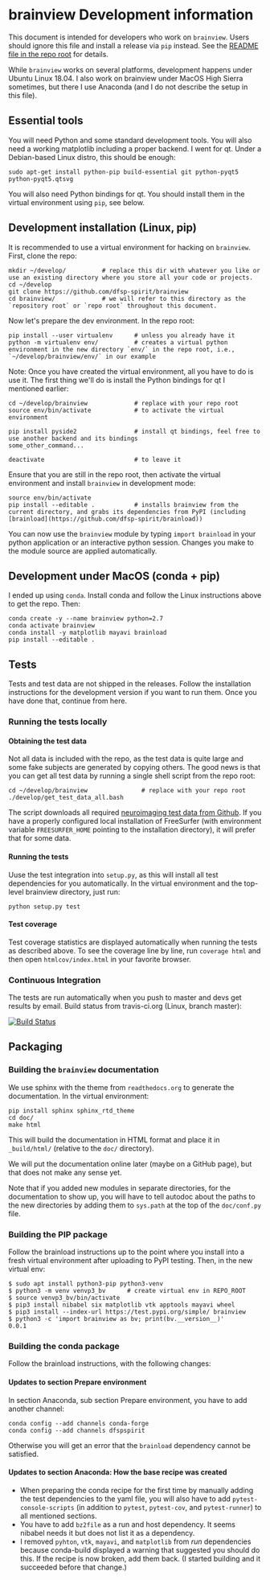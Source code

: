 # brainview Development information

This document is intended for developers who work on `brainview`. Users should ignore this file and install a release via `pip` instead. See the [README file in the repo root](../README.md) for details.

While `brainview` works on several platforms, development happens under Ubuntu Linux 18.04. I also work on brainview under MacOS High Sierra sometimes, but there I use Anaconda (and I do not describe the setup in this file).

## Essential tools

You will need Python and some standard development tools. You will also need a working matplotlib including a proper backend. I went for qt. Under a Debian-based Linux distro, this should be enough:

```console
sudo apt-get install python-pip build-essential git python-pyqt5 python-pyqt5.qtsvg
```

You will also need Python bindings for qt. You should install them in the virtual environment using `pip`, see below.


## Development installation (Linux, pip)

It is recommended to use a virtual environment for hacking on `brainview`. First, clone the repo:

```console
mkdir ~/develop/          # replace this dir with whatever you like or use an existing directory where you store all your code or projects.
cd ~/develop
git clone https://github.com/dfsp-spirit/brainview
cd brainview/             # we will refer to this directory as the `repository root` or `repo root` throughout this document.
```

Now let's prepare the dev environment. In the repo root:

```console
pip install --user virtualenv      # unless you already have it
python -m virtualenv env/          # creates a virtual python environment in the new directory `env/` in the repo root, i.e., `~/develop/brainview/env/` in our example
```


Note: Once you have created the virtual environment, all you have to do is use it. The first thing we'll do is install the Python bindings for qt I mentioned earlier:
```console
cd ~/develop/brainview             # replace with your repo root
source env/bin/activate            # to activate the virtual environment

pip install pyside2                # install qt bindings, feel free to use another backend and its bindings
some_other_command...              

deactivate                         # to leave it
```

Ensure that you are still in the repo root, then activate the virtual environment and install `brainview` in development mode:

```console
source env/bin/activate
pip install --editable .           # installs brainview from the current directory, and grabs its dependencies from PyPI (including [brainload](https://github.com/dfsp-spirit/brainload))
```

You can now use the `brainview` module by typing `import brainload` in your python application or an interactive python session. Changes you make to the module source are applied automatically.

## Development under MacOS (conda + pip)

I ended up using `conda`. Install conda and follow the Linux instructions above to get the repo. Then:

```console
conda create -y --name brainview python=2.7
conda activate brainview
conda install -y matplotlib mayavi brainload
pip install --editable .
```

## Tests

Tests and test data are not shipped in the releases. Follow the installation instructions for the development version if you want to run them. Once you have done that, continue from here.

### Running the tests locally

#### Obtaining the test data

Not all data is included with the repo, as the test data is quite large and some fake subjects are generated by copying others. The good news is that you can get all test data by running a single shell script from the repo root:

```console
cd ~/develop/brainview               # replace with your repo root
./develop/get_test_data_all.bash
```

The script downloads all required [neuroimaging test data from Github](https://github.com/dfsp-spirit/neuroimaging_testdata). If you have a properly configured local installation of FreeSurfer (with environment variable `FREESURFER_HOME` pointing to the installation directory), it will prefer that for some data.

#### Running the tests

Uuse the test integration into `setup.py`, as this will install all test dependencies for you automatically. In the virtual environment and the top-level brainview directory, just run:

```console
python setup.py test
```

#### Test coverage

Test coverage statistics are displayed automatically when running the tests as described above. To see the coverage line by line, run `coverage html` and then open `htmlcov/index.html` in your favorite browser.


### Continuous Integration

The tests are run automatically when you push to master and devs get results by email. Build status from travis-ci.org (Linux, branch master):

[![Build Status](https://travis-ci.org/dfsp-spirit/brainview.svg?branch=master)](https://travis-ci.org/dfsp-spirit/brainview)


## Packaging


### Building the `brainview` documentation

We use sphinx with the theme from `readthedocs.org` to generate the documentation. In the virtual environment:

```console
pip install sphinx sphinx_rtd_theme
cd doc/
make html
```

This will build the documentation in HTML format and place it in `_build/html/` (relative to the `doc/` directory).

We will put the documentation online later (maybe on a GitHub page), but that does not make any sense yet.

Note that if you added new modules in separate directories, for the documentation to show up,
you will have to tell autodoc about the paths to the new directories by adding them to `sys.path`
at the top of the `doc/conf.py` file.

### Building the PIP package

Follow the brainload instructions up to the point where you install into a fresh virtual environment after uploading to PyPI testing. Then, in the new virtual env:

```console
$ sudo apt install python3-pip python3-venv
$ python3 -m venv venvp3_bv      # create virtual env in REPO_ROOT
$ source venvp3_bv/bin/activate
$ pip3 install nibabel six matplotlib vtk apptools mayavi wheel
$ pip3 install --index-url https://test.pypi.org/simple/ brainview
$ python3 -c 'import brainview as bv; print(bv.__version__)'
0.0.1
```

### Building the conda package

Follow the brainload instructions, with the following changes:

#### Updates to section Prepare environment

In section Anaconda, sub section Prepare environment, you have to add another channel:

```console
conda config --add channels conda-forge
conda config --add channels dfspspirit
```

Otherwise you will get an error that the `brainload` dependency cannot be satisfied.

#### Updates to section Anaconda: How the base recipe was created

- When preparing the conda recipe for the first time by manually adding the test dependencies to the yaml file, you will also have to add `pytest-console-scripts` (in addition to `pytest`, `pytest-cov`, and `pytest-runner`) to all mentioned sections.
- You have to add `bz2file` as a run and host dependency. It seems nibabel needs it but does not list it as a dependency.
- I removed `pyhton`, `vtk`, `mayavi`, and `matplotlib` from *run* dependencies because conda-build displayed a warning that suggested you should do this. If the recipe is now broken, add them back. (I started building and it succeeded before that change.)
